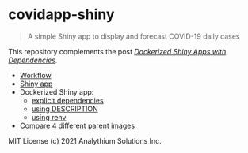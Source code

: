 # covidapp-shiny
> A simple Shiny app to display and forecast COVID-19 daily cases

This repository complements the post [_Dockerized Shiny Apps with Dependencies_](https://hosting.analythium.io/dockerized-shiny-apps-with-dependencies).

- [Workflow](01-workflow)
- [Shiny app](02-shiny-app)
- Dockerized Shiny app:
  - [explicit dependencies](03-docker-basic)
  - [using DESCRIPTION](04-docker-deps)
  - [using renv](05-docker-renv)
- [Compare 4 different parent images](99-images)

MIT License (c) 2021 Analythium Solutions Inc.
